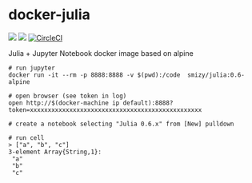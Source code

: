 # docker-julia

[![](https://images.microbadger.com/badges/image/smizy/julia.svg)](https://microbadger.com/images/smizy/julia "Get your own image badge on microbadger.com") 
[![](https://images.microbadger.com/badges/version/smizy/julia.svg)](https://microbadger.com/images/smizy/julia "Get your own version badge on microbadger.com")
[![CircleCI](https://circleci.com/gh/smizy/docker-julia.svg?style=svg&circle-token=0142f1f1188bf3bd4407cd860c1e8280f7315f60)](https://circleci.com/gh/smizy/docker-julia)

Julia + Jupyter Notebook docker image based on alpine


```
# run jupyter
docker run -it --rm -p 8888:8888 -v $(pwd):/code  smizy/julia:0.6-alpine

# open browser (see token in log)
open http://$(docker-machine ip default):8888?token=xxxxxxxxxxxxxxxxxxxxxxxxxxxxxxxxxxxxxxxxxxxxxxxx

# create a notebook selecting "Julia 0.6.x" from [New] pulldown  

# run cell
> ["a", "b", "c"]
3-element Array{String,1}:
 "a"
 "b"
 "c"

```